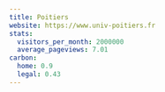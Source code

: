 ```yaml
---
title: Poitiers
website: https://www.univ-poitiers.fr
stats:
  visitors_per_month: 2000000
  average_pageviews: 7.01
carbon:
  home: 0.9
  legal: 0.43
---
```

